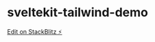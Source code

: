 # sveltekit-tailwind-demo

[Edit on StackBlitz ⚡️](https://stackblitz.com/edit/sveltejs-kit-template-default-1dz41f)